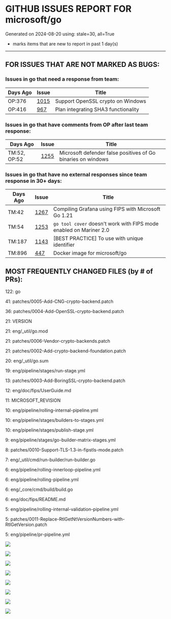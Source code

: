 
# GITHUB ISSUES REPORT FOR microsoft/go


Generated on 2024-08-20 using: stale=30, all=True


* marks items that are new to report in past 1 day(s)


---

## FOR ISSUES THAT ARE NOT MARKED AS BUGS:


### Issues in go that need a response from team:

| Days Ago | Issue | Title |
| --- | --- | --- |
 |  OP:376  |[1015](https://github.com/microsoft/go/issues/1015 "Support OpenSSL crypto on Windows") | Support OpenSSL crypto on Windows |
 |  OP:416  |[967](https://github.com/microsoft/go/issues/967 "Plan integrating SHA3 functionality") | Plan integrating SHA3 functionality |

### Issues in go that have comments from OP after last team response:

| Days Ago | Issue | Title |
| --- | --- | --- |
 |  TM:52, OP:52  |[1255](https://github.com/microsoft/go/issues/1255 "Microsoft defender false positives of Go binaries on windows") | Microsoft defender false positives of Go binaries on windows |

### Issues in go that have no external responses since team response in 30+ days:

| Days Ago | Issue | Title |
| --- | --- | --- |
 |  TM:42  |[1267](https://github.com/microsoft/go/issues/1267 "Compiling Grafana using FIPS with Microsoft Go 1.21") | Compiling Grafana using FIPS with Microsoft Go 1.21 |
 |  TM:54  |[1253](https://github.com/microsoft/go/issues/1253 "`go tool cover` doesn't work with FIPS mode enabled on Mariner 2.0") | `go tool cover` doesn't work with FIPS mode enabled on Mariner 2.0 |
 |  TM:187  |[1143](https://github.com/microsoft/go/issues/1143 "[BEST PRACTICE] To use with unique identifier") | [BEST PRACTICE] To use with unique identifier |
 |  TM:896  |[447](https://github.com/microsoft/go/issues/447 "Docker image for microsoft/go") | Docker image for microsoft/go |





## MOST FREQUENTLY CHANGED FILES (by # of PRs):

122: go


 41: patches/0005-Add-CNG-crypto-backend.patch


 36: patches/0004-Add-OpenSSL-crypto-backend.patch


 21: VERSION


 21: eng/_util/go.mod


 21: patches/0006-Vendor-crypto-backends.patch


 21: patches/0002-Add-crypto-backend-foundation.patch


 20: eng/_util/go.sum


 19: eng/pipeline/stages/run-stage.yml


 13: patches/0003-Add-BoringSSL-crypto-backend.patch


 12: eng/doc/fips/UserGuide.md


 11: MICROSOFT_REVISION


 10: eng/pipeline/rolling-internal-pipeline.yml


 10: eng/pipeline/stages/builders-to-stages.yml


 10: eng/pipeline/stages/publish-stage.yml


  9: eng/pipeline/stages/go-builder-matrix-stages.yml


  8: patches/0010-Support-TLS-1.3-in-fipstls-mode.patch


  7: eng/_util/cmd/run-builder/run-builder.go


  6: eng/pipeline/rolling-innerloop-pipeline.yml


  6: eng/pipeline/rolling-pipeline.yml


  6: eng/_core/cmd/build/build.go


  6: eng/doc/fips/README.md


  5: eng/pipeline/rolling-internal-validation-pipeline.yml


  5: patches/0011-Replace-RtlGetNtVersionNumbers-with-RtlGetVersion.patch


  5: eng/pipeline/pr-pipeline.yml


![](bugcount.png)

![](time_to_merge_prs.png)

![](time_to_close_issues.png)

![](time_to_first_response.png)

![](label_frequencies.png)

![](files_changed_per_pr.png)

![](lines_changed_per_pr.png)

![](termcloud.png)